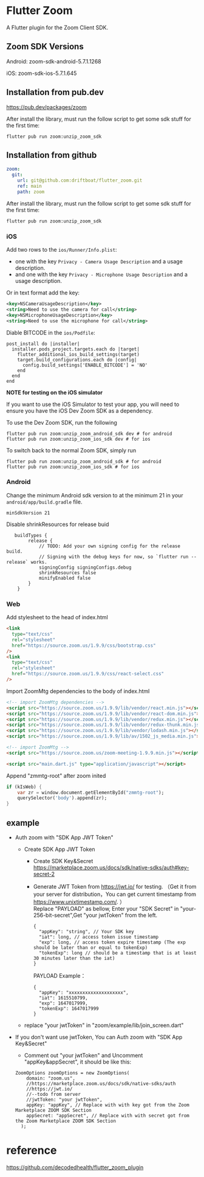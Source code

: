 # Flutter Zoom

A Flutter plugin for the Zoom Client SDK.

## Zoom SDK Versions

Android: zoom-sdk-android-5.7.1.1268

iOS: zoom-sdk-ios-5.7.1.645

## Installation from pub.dev

https://pub.dev/packages/zoom

After install the library, must run the follow script to get some sdk stuff for the first time:

```shell script
flutter pub run zoom:unzip_zoom_sdk
```

## Installation from github

```yaml
zoom:
  git:
    url: git@github.com:driftboat/flutter_zoom.git
    ref: main
    path: zoom
```

After install the library, must run the follow script to get some sdk stuff for the first time:

```shell script
flutter pub run zoom:unzip_zoom_sdk
```

### iOS

Add two rows to the `ios/Runner/Info.plist`:

- one with the key `Privacy - Camera Usage Description` and a usage description.
- and one with the key `Privacy - Microphone Usage Description` and a usage description.

Or in text format add the key:

```xml
<key>NSCameraUsageDescription</key>
<string>Need to use the camera for call</string>
<key>NSMicrophoneUsageDescription</key>
<string>Need to use the microphone for call</string>
```

Diable BITCODE in the `ios/Podfile`:

```
post_install do |installer|
  installer.pods_project.targets.each do |target|
    flutter_additional_ios_build_settings(target)
    target.build_configurations.each do |config|
      config.build_settings['ENABLE_BITCODE'] = 'NO'
    end
  end
end
```

**NOTE for testing on the iOS simulator**

If you want to use the iOS Simulator to test your app, you will need to ensure you have the iOS Dev Zoom SDK as a dependency.

To use the Dev Zoom SDK, run the following

```shell script
flutter pub run zoom:unzip_zoom_android_sdk dev # for android
flutter pub run zoom:unzip_zoom_ios_sdk dev # for ios
```

To switch back to the normal Zoom SDK, simply run

```shell script
flutter pub run zoom:unzip_zoom_android_sdk # for android
flutter pub run zoom:unzip_zoom_ios_sdk # for ios
```

### Android

Change the minimum Android sdk version to at the minimum 21 in your `android/app/build.gradle` file.

```
minSdkVersion 21
```

Disable shrinkResources for release buid

```
   buildTypes {
        release {
            // TODO: Add your own signing config for the release build.
            // Signing with the debug keys for now, so `flutter run --release` works.
            signingConfig signingConfigs.debug
            shrinkResources false
            minifyEnabled false
        }
    }
```

### Web

Add stylesheet to the head of index.html

```html
<link
  type="text/css"
  rel="stylesheet"
  href="https://source.zoom.us/1.9.9/css/bootstrap.css"
/>
<link
  type="text/css"
  rel="stylesheet"
  href="https://source.zoom.us/1.9.9/css/react-select.css"
/>
```

Import ZoomMtg dependencies to the body of index.html

```html
<!-- import ZoomMtg dependencies -->
<script src="https://source.zoom.us/1.9.9/lib/vendor/react.min.js"></script>
<script src="https://source.zoom.us/1.9.9/lib/vendor/react-dom.min.js"></script>
<script src="https://source.zoom.us/1.9.9/lib/vendor/redux.min.js"></script>
<script src="https://source.zoom.us/1.9.9/lib/vendor/redux-thunk.min.js"></script>
<script src="https://source.zoom.us/1.9.9/lib/vendor/lodash.min.js"></script>
<script src="https://source.zoom.us/1.9.9/lib/av/1502_js_media.min.js"></script>

<!-- import ZoomMtg -->
<script src="https://source.zoom.us/zoom-meeting-1.9.9.min.js"></script>

<script src="main.dart.js" type="application/javascript"></script>
```

Append "zmmtg-root" after zoom inited

```dart
if (kIsWeb) {
    var zr = window.document.getElementById("zmmtg-root");
    querySelector('body').append(zr);
}
```

## example

- Auth zoom with "SDK App JWT Token"

  - Create SDK App JWT Token

    - Create SDK Key&Secret https://marketplace.zoom.us/docs/sdk/native-sdks/auth#key-secret-2
    - Generate JWT Token from https://jwt.io/ for testing. （Get it from your server for distribution，You can get current timestamp from https://www.unixtimestamp.com/. ）  
      Replace "PAYLOAD" as bellow, Enter your "SDK Secret" in "your-256-bit-secret",Get "your jwtToken" from the left.

      ```
      {
        "appKey": "string", // Your SDK key
        "iat": long, // access token issue timestamp
        "exp": long, // access token expire timestamp (The exp should be later than or equal to tokenExp)
        "tokenExp": long // should be a timestamp that is at least 30 minutes later than the iat)
      }
      ```

      PAYLOAD Example：

      ```
      {
        "appKey": "xxxxxxxxxxxxxxxxxxxx",
        "iat": 1615510799,
        "exp": 1647017999,
        "tokenExp": 1647017999
      }
      ```

  - replace "your jwtToken" in "zoom/example/lib/join_screen.dart"

- If you don't want use jwtToken, You can Auth zoom with "SDK App Key&Secret"
  - Comment out "your jwtToken" and Uncomment "appKey&appSecret", it should be like this:
  ```
  ZoomOptions zoomOptions = new ZoomOptions(
      domain: "zoom.us",
      //https://marketplace.zoom.us/docs/sdk/native-sdks/auth
      //https://jwt.io/
      //--todo from server
      //jwtToken: "your jwtToken",
      appKey: "appKey", // Replace with with key got from the Zoom Marketplace ZOOM SDK Section
      appSecret: "appSecret", // Replace with with secret got from the Zoom Marketplace ZOOM SDK Section
    );
  ```

# reference

https://github.com/decodedhealth/flutter_zoom_plugin
